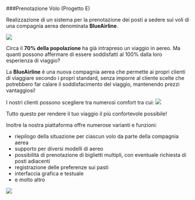 ###Prenotazione Volo (Progetto E)

Realizzazione di un sistema per la prenotazione dei posti a sedere sui voli di una compagnia aerea denominata **BlueAirline**.  

![](https://github.com/claudio-unipv/Progetto-E/blob/master/docs/logo2.jpg) 


Circa il **70% della popolazione** ha già intrapreso un viaggio in aereo.
Ma quanti possono affermare di essere soddisfatti al 100% dalla loro esperienza di viaggio?

La **BlueAirline** è una nuova compagnia aerea che permette ai propri clienti di viaggiare secondo i propri standard, senza imporre al cliente scelte che potrebbero far calare il soddisfacimento del viaggio, mantenendo prezzi vantaggiosi!

I nostri clienti possono scegliere tra numerosi comfort tra cui:
![](https://github.com/claudio-unipv/Progetto-E/blob/master/docs/scelta3.jpg)

Tutto questo per rendere il tuo viaggio il più confortevole possibile!

Inoltre la nostra piattaforma offre numerose varianti e funzioni:

* riepilogo della situazione per ciascun volo da parte della compagnia aerea
* supporto per diversi modelli di aereo
* possibilità di prenotazione di biglietti multipli, con eventuale richiesta di posti adiacenti
* registrazione delle preferenze sui pasti
* interfaccia grafica e testuale
* e molto altro

![](https://github.com/claudio-unipv/Progetto-E/blob/master/docs/fine2.jpg) 
